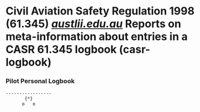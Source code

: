 # Civil Aviation Safety Regulation 1998 (61.345) [*austlii.edu.au*](http://www.austlii.edu.au/au/legis/cth/consol_reg/casr1998333/s61.345.html) Reports on meta-information about entries in a CASR 61.345 logbook (casr-logbook)

### Pilot Personal Logbook

    -----------------
           {*}       
          o   o      
      
